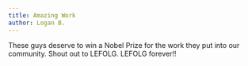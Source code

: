 ```yaml
---
title: Amazing Work
author: Logan B.
---
```

These guys deserve to win a Nobel Prize for the work they put into our community. Shout out to LEFOLG. LEFOLG forever!!